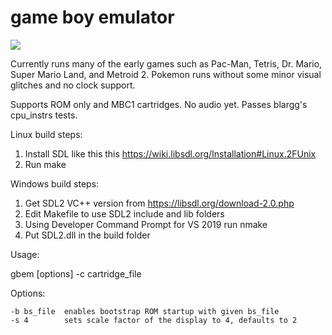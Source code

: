 # game boy emulator

![](https://i.imgur.com/KLglfpV.gif)

Currently runs many of the early games such as Pac-Man, Tetris, Dr. Mario, Super Mario Land, and Metroid 2. Pokemon runs without some minor visual glitches and no clock support.

Supports ROM only and MBC1 cartridges. No audio yet. Passes blargg's cpu_instrs tests.

Linux build steps:
1. Install SDL like this this https://wiki.libsdl.org/Installation#Linux.2FUnix
2. Run make

Windows build steps:
1. Get SDL2 VC++ version from https://libsdl.org/download-2.0.php
2. Edit Makefile to use SDL2 include and lib folders
3. Using Developer Command Prompt for VS 2019 run nmake
4. Put SDL2.dll in the build folder

Usage:

gbem [options] \-c cartridge_file


Options:

	-b bs_file 	enables bootstrap ROM startup with given bs_file
	-s 4		sets scale factor of the display to 4, defaults to 2
